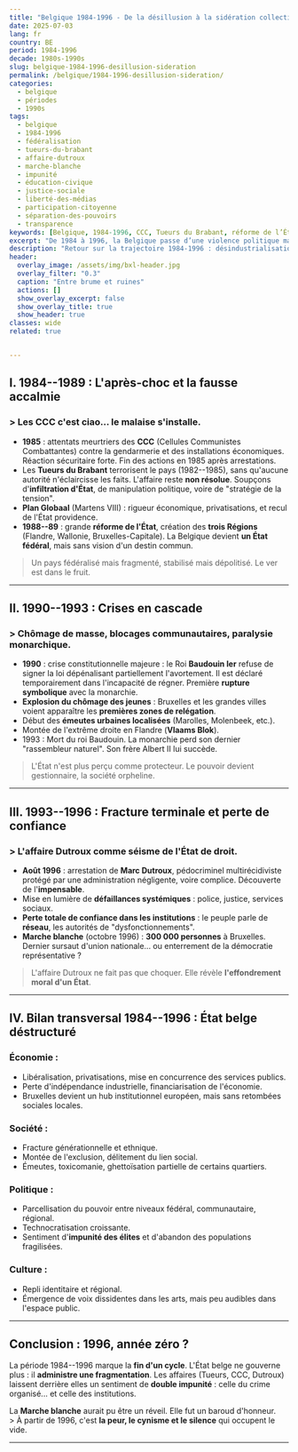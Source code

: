 ```yaml
---
title: "Belgique 1984-1996 - De la désillusion à la sidération collective"
date: 2025-07-03
lang: fr
country: BE
period: 1984-1996
decade: 1980s-1990s
slug: belgique-1984-1996-desillusion-sideration
permalink: /belgique/1984-1996-desillusion-sideration/
categories:
  - belgique
  - périodes
  - 1990s
tags:
  - belgique
  - 1984-1996
  - fédéralisation
  - tueurs-du-brabant
  - affaire-dutroux
  - marche-blanche
  - impunité
  - éducation-civique
  - justice-sociale
  - liberté-des-médias
  - participation-citoyenne
  - séparation-des-pouvoirs
  - transparence
keywords: [Belgique, 1984-1996, CCC, Tueurs du Brabant, réforme de l’État, fédéralisme, crise monarchique 1990, affaire Dutroux, Marche blanche]
excerpt: "De 1984 à 1996, la Belgique passe d’une violence politique mal élucidée à une crise de confiance culminant avec l’affaire Dutroux : fédéralisation sans vision, impunité perçue et sidération collective."
description: "Retour sur la trajectoire 1984-1996 : désindustrialisation, réformes institutionnelles et séismes sécuritaires qui minent durablement la confiance dans l’État belge."
header:
  overlay_image: /assets/img/bxl-header.jpg
  overlay_filter: "0.3"
  caption: "Entre brume et ruines"
  actions: []
  show_overlay_excerpt: false
  show_overlay_title: true
  show_header: true
classes: wide
related: true


---
```




## I. 1984--1989 : L'après-choc et la fausse accalmie

### \> Les CCC c'est ciao... le malaise s'installe.

- **1985** : attentats meurtriers des **CCC** (Cellules Communistes Combattantes) contre la gendarmerie et des installations économiques. Réaction sécuritaire forte. Fin des actions en 1985 après arrestations.
- Les **Tueurs du Brabant** terrorisent le pays (1982--1985), sans qu'aucune autorité n'éclaircisse les faits. L'affaire reste **non résolue**. Soupçons d'**infiltration d'État**, de manipulation politique, voire de "stratégie de la tension".
- **Plan Globaal** (Martens VIII) : rigueur économique, privatisations, et recul de l'État providence.
- **1988--89** : grande **réforme de l'État**, création des **trois Régions** (Flandre, Wallonie, Bruxelles-Capitale). La Belgique devient **un État fédéral**, mais sans vision d'un destin commun.

> Un pays fédéralisé mais fragmenté, stabilisé mais dépolitisé. Le ver est dans le fruit.

---

## II. 1990--1993 : Crises en cascade

### \> Chômage de masse, blocages communautaires, paralysie monarchique.

- **1990** : crise constitutionnelle majeure : le Roi **Baudouin Ier** refuse de signer la loi dépénalisant partiellement l'avortement. Il est déclaré temporairement dans l'incapacité de régner. Première **rupture symbolique** avec la monarchie.
- **Explosion du chômage des jeunes** : Bruxelles et les grandes villes voient apparaître les **premières zones de relégation**.
- Début des **émeutes urbaines localisées** (Marolles, Molenbeek, etc.).
- Montée de l'extrême droite en Flandre (**Vlaams Blok**).
- 1993 : Mort du roi Baudouin. La monarchie perd son dernier "rassembleur naturel". Son frère Albert II lui succède.

> L'État n'est plus perçu comme protecteur. Le pouvoir devient gestionnaire, la société orpheline.

---

## III. 1993--1996 : Fracture terminale et perte de confiance

### \> L'affaire Dutroux comme séisme de l'État de droit.

- **Août 1996** : arrestation de **Marc Dutroux**, pédocriminel multirécidiviste protégé par une administration négligente, voire complice. Découverte de l'**impensable**.
- Mise en lumière de **défaillances systémiques** : police, justice, services sociaux.
- **Perte totale de confiance dans les institutions** : le peuple parle de **réseau**, les autorités de "dysfonctionnements".
- **Marche blanche** (octobre 1996) : **300 000 personnes** à Bruxelles. Dernier sursaut d'union nationale... ou enterrement de la démocratie représentative ?

> L'affaire Dutroux ne fait pas que choquer. Elle révèle **l'effondrement moral d'un État**.

---

## IV. Bilan transversal 1984--1996 : État belge déstructuré

### Économie :

- Libéralisation, privatisations, mise en concurrence des services publics.
- Perte d'indépendance industrielle, financiarisation de l'économie.
- Bruxelles devient un hub institutionnel européen, mais sans retombées sociales locales.

### Société :

- Fracture générationnelle et ethnique.
- Montée de l'exclusion, délitement du lien social.
- Émeutes, toxicomanie, ghettoïsation partielle de certains quartiers.

### Politique :

- Parcellisation du pouvoir entre niveaux fédéral, communautaire, régional.
- Technocratisation croissante.
- Sentiment d'**impunité des élites** et d'abandon des populations fragilisées.

### Culture :

- Repli identitaire et régional.
- Émergence de voix dissidentes dans les arts, mais peu audibles dans l'espace public.

---

## Conclusion : 1996, année zéro ?

La période 1984--1996 marque la **fin d'un cycle**. L'État belge ne gouverne plus : il **administre une fragmentation**. Les affaires (Tueurs, CCC, Dutroux) laissent derrière elles un sentiment de **double impunité** : celle du crime organisé... et celle des institutions.

La **Marche blanche** aurait pu être un réveil. Elle fut un baroud d'honneur.  
\> À partir de 1996, c'est **la peur, le cynisme et le silence** qui occupent le vide.

---

